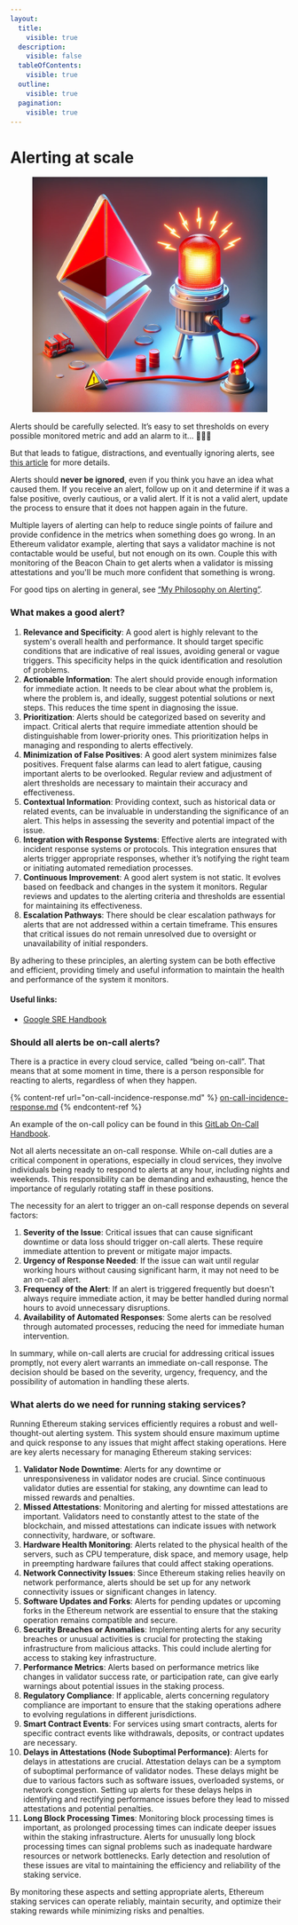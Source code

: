 ```yaml
---
layout:
  title:
    visible: true
  description:
    visible: false
  tableOfContents:
    visible: true
  outline:
    visible: true
  pagination:
    visible: true
---
```


# Alerting at scale

<figure><img src="../.gitbook/assets/image (105).png" alt="" width="563"><figcaption></figcaption></figure>

Alerts should be carefully selected. It’s easy to set thresholds on every possible monitored metric and add an alarm to it... 🚨🚨🚨

But that leads to fatigue, distractions, and eventually ignoring alerts, see [this article](https://www.atlassian.com/incident-management/on-call/alert-fatigue) for more details.

Alerts should **never be ignored**, even if you think you have an idea what caused them. If you receive an alert, follow up on it and determine if it was a false positive, overly cautious, or a valid alert. If it is not a valid alert, update the process to ensure that it does not happen again in the future.

Multiple layers of alerting can help to reduce single points of failure and provide confidence in the metrics when something does go wrong. In an Ethereum validator example, alerting that says a validator machine is not contactable would be useful, but not enough on its own. Couple this with monitoring of the Beacon Chain to get alerts when a validator is missing attestations and you'll be much more confident that something is wrong.

For good tips on alerting in general, see [“My Philosophy on Alerting”](https://docs.google.com/document/d/199PqyG3UsyXlwieHaqbGiWVa8eMWi8zzAn0YfcApr8Q/edit).

### What makes a good alert?

1. **Relevance and Specificity**: A good alert is highly relevant to the system's overall health and performance. It should target specific conditions that are indicative of real issues, avoiding general or vague triggers. This specificity helps in the quick identification and resolution of problems.
2. **Actionable Information**: The alert should provide enough information for immediate action. It needs to be clear about what the problem is, where the problem is, and ideally, suggest potential solutions or next steps. This reduces the time spent in diagnosing the issue.
3. **Prioritization**: Alerts should be categorized based on severity and impact. Critical alerts that require immediate attention should be distinguishable from lower-priority ones. This prioritization helps in managing and responding to alerts effectively.
4. **Minimization of False Positives**: A good alert system minimizes false positives. Frequent false alarms can lead to alert fatigue, causing important alerts to be overlooked. Regular review and adjustment of alert thresholds are necessary to maintain their accuracy and effectiveness.
5. **Contextual Information**: Providing context, such as historical data or related events, can be invaluable in understanding the significance of an alert. This helps in assessing the severity and potential impact of the issue.
6. **Integration with Response Systems**: Effective alerts are integrated with incident response systems or protocols. This integration ensures that alerts trigger appropriate responses, whether it’s notifying the right team or initiating automated remediation processes.
7. **Continuous Improvement**: A good alert system is not static. It evolves based on feedback and changes in the system it monitors. Regular reviews and updates to the alerting criteria and thresholds are essential for maintaining its effectiveness.
8. **Escalation Pathways**: There should be clear escalation pathways for alerts that are not addressed within a certain timeframe. This ensures that critical issues do not remain unresolved due to oversight or unavailability of initial responders.

By adhering to these principles, an alerting system can be both effective and efficient, providing timely and useful information to maintain the health and performance of the system it monitors.

#### Useful links:

* [Google SRE Handbook](https://sre.google/sre-book/table-of-contents/)

### Should all alerts be on-call alerts?

There is a practice in every cloud service, called “being on-call”. That means that at some moment in time, there is a person responsible for reacting to alerts, regardless of when they happen.

{% content-ref url="on-call-incidence-response.md" %}
[on-call-incidence-response.md](on-call-incidence-response.md)
{% endcontent-ref %}

An example of the on-call policy can be found in this [GitLab On-Call Handbook](https://about.gitlab.com/handbook/on-call/).

Not all alerts necessitate an on-call response. While on-call duties are a critical component in operations, especially in cloud services, they involve individuals being ready to respond to alerts at any hour, including nights and weekends. This responsibility can be demanding and exhausting, hence the importance of regularly rotating staff in these positions.

The necessity for an alert to trigger an on-call response depends on several factors:

1. **Severity of the Issue**: Critical issues that can cause significant downtime or data loss should trigger on-call alerts. These require immediate attention to prevent or mitigate major impacts.
2. **Urgency of Response Needed**: If the issue can wait until regular working hours without causing significant harm, it may not need to be an on-call alert.
3. **Frequency of the Alert**: If an alert is triggered frequently but doesn't always require immediate action, it may be better handled during normal hours to avoid unnecessary disruptions.
4. **Availability of Automated Responses**: Some alerts can be resolved through automated processes, reducing the need for immediate human intervention.

In summary, while on-call alerts are crucial for addressing critical issues promptly, not every alert warrants an immediate on-call response. The decision should be based on the severity, urgency, frequency, and the possibility of automation in handling these alerts.

### What alerts do we need for running staking services?

Running Ethereum staking services efficiently requires a robust and well-thought-out alerting system. This system should ensure maximum uptime and quick response to any issues that might affect staking operations. Here are key alerts necessary for managing Ethereum staking services:

1. **Validator Node Downtime**: Alerts for any downtime or unresponsiveness in validator nodes are crucial. Since continuous validator duties are essential for staking, any downtime can lead to missed rewards and penalties.
2. **Missed Attestations**: Monitoring and alerting for missed attestations are important. Validators need to constantly attest to the state of the blockchain, and missed attestations can indicate issues with network connectivity, hardware, or software.
3. **Hardware Health Monitoring**: Alerts related to the physical health of the servers, such as CPU temperature, disk space, and memory usage, help in preempting hardware failures that could affect staking operations.
4. **Network Connectivity Issues**: Since Ethereum staking relies heavily on network performance, alerts should be set up for any network connectivity issues or significant changes in latency.
5. **Software Updates and Forks**: Alerts for pending updates or upcoming forks in the Ethereum network are essential to ensure that the staking operation remains compatible and secure.
6. **Security Breaches or Anomalies**: Implementing alerts for any security breaches or unusual activities is crucial for protecting the staking infrastructure from malicious attacks. This could include alerting for access to staking key infrastructure.
7. **Performance Metrics**: Alerts based on performance metrics like changes in validator success rate, or participation rate, can give early warnings about potential issues in the staking process.
8. **Regulatory Compliance**: If applicable, alerts concerning regulatory compliance are important to ensure that the staking operations adhere to evolving regulations in different jurisdictions.
9. **Smart Contract Events**: For services using smart contracts, alerts for specific contract events like withdrawals, deposits, or contract updates are necessary.
10. **Delays in Attestations (Node Suboptimal Performance)**: Alerts for delays in attestations are crucial. Attestation delays can be a symptom of suboptimal performance of validator nodes. These delays might be due to various factors such as software issues, overloaded systems, or network congestion. Setting up alerts for these delays helps in identifying and rectifying performance issues before they lead to missed attestations and potential penalties.
11. **Long Block Processing Times**: Monitoring block processing times is important, as prolonged processing times can indicate deeper issues within the staking infrastructure. Alerts for unusually long block processing times can signal problems such as inadequate hardware resources or network bottlenecks. Early detection and resolution of these issues are vital to maintaining the efficiency and reliability of the staking service.

By monitoring these aspects and setting appropriate alerts, Ethereum staking services can operate reliably, maintain security, and optimize their staking rewards while minimizing risks and penalties.
